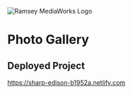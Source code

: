 <img class="logo" src="https://ramseymediaworks.com/assets/images/logo.png" alt="Ramsey MediaWorks Logo">

# Photo Gallery

## Deployed Project

https://sharp-edison-b1952a.netlify.com
